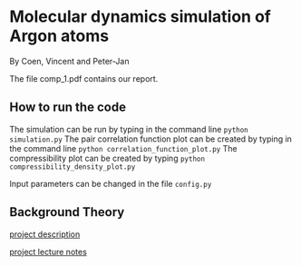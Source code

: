 # Molecular dynamics simulation of Argon atoms
By Coen, Vincent and Peter-Jan

The file comp_1.pdf contains our report.

## How to run the code
The simulation can be run by typing in the command line `python simulation.py` The pair correlation function plot can be created by typing in the command line `python correlation_function_plot.py`
The compressibility plot can be created by typing `python compressibility_density_plot.py`
 
Input parameters can be changed in the file `config.py`  

## Background Theory
[project description](https://gitlab.kwant-project.org/computational_physics_19/course_notes/blob/master/project%201/description.md)

[project lecture notes](https://gitlab.kwant-project.org/computational_physics_19/course_notes/blob/master/project%201/project.md)